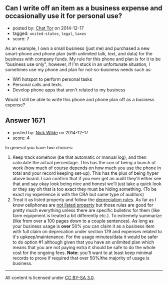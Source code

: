 ## Can I write off an item as a business expense and occasionally use it for personal use?

- posted by: [Chat Tor](https://stackexchange.com/users/2071732/chat-tor) on 2014-12-17
- tagged: `united-states`, `legal`, `taxes`
- score: 7

As an example, I own a small business (just me) and purchased a new smart-phone and phone plan (with unlimited talk, text, and data) for the business with company funds. My rule for this phone and plan is for it to be "business use only", however, if I'm stuck in an unfortunate situation, I sometimes use my phone and plan for not-so-business needs such as:

 * Wifi hotspot to perform personal tasks
 * Personal calls and texts
 * Develop phone apps that aren't related to my business

Would I still be able to write this phone and phone plan off as a business expense?


## Answer 1671

- posted by: [Nick Wilde](https://stackexchange.com/users/454046/nick-wilde) on 2014-12-17
- score: 4

<p>In general you have two choices:</p>

<ol>
<li>Keep track somehow (be that automatic or manual log), and then calculate the actual percentage. This has the con of being a bunch of work (how much of course depends on how much you use the phone in total and your record keeping set-up). This has the plus of being hyper above board. I can confirm that if you ever get an audit they'll either see that and say okay look being nice and honest we'll just take a quick look or they say oh that is too exact they must be hiding something. (To be exact my experience is with the CRA but same type of auditors)</li>
<li>Treat it as listed property and follow the <a href="http://www.irs.gov/pub/irs-pdf/p946.pdf" rel="nofollow">depreciation rules</a>. As far as I know cellphones are <a href="http://www.irs.gov/uac/IRS-Issues-Guidance-on-Tax-Treatment-of-Cell-Phones;-Provides-Small-Business-Recordkeeping-Relief" rel="nofollow">not listed property</a> but those rules are good for pretty much everything unless there are specific bulletins for them (like farm equipment is treated a bit differently etc.). To extremely summarize (like from over a 100 pages down to a couple sentences). As long as your business usage is <strong>over</strong> 50% you can claim it as a business item with full claim on deprecation under section 179 and expenses related to it's upkeep/maintenance. For the usage minutes/data it would be safer to do option #1 although given that you have an unlimited plan which means that you are not paying extra it should be safe to do the whole cost for the ongoing fees. <strong>Note:</strong> you'll want to at least keep minimal records to prove if required that over 50%/the majority of usage is business.</li>
</ol>




---

All content is licensed under [CC BY-SA 3.0](https://creativecommons.org/licenses/by-sa/3.0/).
